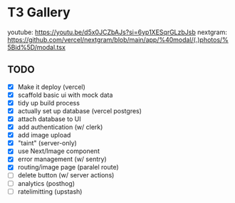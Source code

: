 # T3 Gallery
youtube: https://youtu.be/d5x0JCZbAJs?si=6yp1XESqrGLzbJsb
nextgram: https://github.com/vercel/nextgram/blob/main/app/%40modal/(.)photos/%5Bid%5D/modal.tsx

## TODO

- [x] Make it deploy (vercel)
- [x] scaffold basic ui with mock data
- [x] tidy up build process
- [x] actually set up database (vercel postgres)
- [x] attach database to UI
- [x] add authentication (w/ clerk)
- [x] add image upload
- [x] "taint" (server-only)
- [x] use Next/Image component
- [x] error management (w/ sentry)
- [x] routing/image page (paralel route)
- [ ] delete button (w/ server actions)
- [ ] analytics (posthog)
- [ ] ratelimitting (upstash)